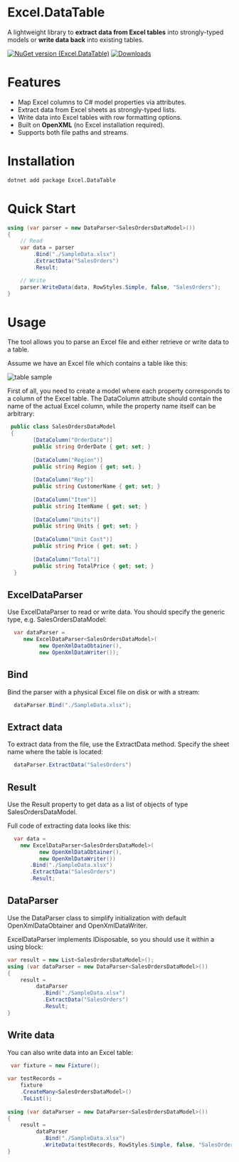 # Excel.DataTable
A lightweight library to **extract data from Excel tables** into strongly-typed models or **write data back** into existing tables.

[![NuGet version (Excel.DataTable)](https://img.shields.io/nuget/v/Excel.DataTable.svg?style=flat-square&color=blue)](https://www.nuget.org/packages/Excel.DataTable)
[![Downloads](https://img.shields.io/nuget/dt/Excel.DataTable?style=flat-square&color=blue)]()

# Features
- Map Excel columns to C# model properties via attributes.  
- Extract data from Excel sheets as strongly-typed lists.  
- Write data into Excel tables with row formatting options.  
- Built on **OpenXML** (no Excel installation required).  
- Supports both file paths and streams.  

# Installation

```bash
dotnet add package Excel.DataTable
```
# Quick Start

```csharp
using (var parser = new DataParser<SalesOrdersDataModel>())
{
    // Read
    var data = parser
        .Bind("./SampleData.xlsx")
        .ExtractData("SalesOrders")
        .Result;

    // Write
    parser.WriteData(data, RowStyles.Simple, false, "SalesOrders");
}
```


# Usage

The tool allows you to parse an Excel file and either retrieve or write data to a table.

Assume we have an Excel file which contains a table like this:

![table sample](https://github.com/goOrn/DataHandler/blob/master/screenshots/table.JPG?raw=true)

First of all, you need to create a model where each property corresponds to a column of the Excel table.
The DataColumn attribute should contain the name of the actual Excel column, while the property name itself can be arbitrary:

```csharp
 public class SalesOrdersDataModel
 {
        [DataColumn("OrderDate")]
        public string OrderDate { get; set; }
        
        [DataColumn("Region")]
        public string Region { get; set; }
        
        [DataColumn("Rep")]
        public string CustomerName { get; set; }
        
        [DataColumn("Item")]
        public string ItemName { get; set; }
        
        [DataColumn("Units")]
        public string Units { get; set; }
        
        [DataColumn("Unit Cost")]
        public string Price { get; set; }
        
        [DataColumn("Total")]
        public string TotalPrice { get; set; }
  }
```

## ExcelDataParser

Use ExcelDataParser to read or write data.
You should specify the generic type, e.g. SalesOrdersDataModel:

```csharp
  var dataParser =
     new ExcelDataParser<SalesOrdersDataModel>(
          new OpenXmlDataObtainer(), 
          new OpenXmlDataWriter());
```

## Bind

Bind the parser with a physical Excel file on disk or with a stream:

```csharp
  dataParser.Bind("./SampleData.xlsx");
```

## Extract data

To extract data from the file, use the ExtractData method.
Specify the sheet name where the table is located:

```csharp
  dataParser.ExtractData("SalesOrders")
```

## Result 

Use the Result property to get data as a list of objects of type SalesOrdersDataModel.

Full code of extracting data looks like this:

```csharp
  var data =
    new ExcelDataParser<SalesOrdersDataModel>(
          new OpenXmlDataObtainer(), 
          new OpenXmlDataWriter())
       .Bind("./SampleData.xlsx")
       .ExtractData("SalesOrders")
       .Result;
```

## DataParser

Use the DataParser class to simplify initialization with default OpenXmlDataObtainer and OpenXmlDataWriter.

ExcelDataParser implements IDisposable, so you should use it within a using block:

```csharp
var result = new List<SalesOrdersDataModel>();
using (var dataParser = new DataParser<SalesOrdersDataModel>())
{
    result = 
         dataParser
           .Bind("./SampleData.xlsx")
           .ExtractData("SalesOrders")
           .Result;
}
```

## Write data

You can also write data into an Excel table:

```csharp
 var fixture = new Fixture();
 
var testRecords = 
    fixture
    .CreateMany<SalesOrdersDataModel>()
    .ToList();
    
using (var dataParser = new DataParser<SalesOrdersDataModel>())
{
    result = 
         dataParser
           .Bind("./SampleData.xlsx")
           .WriteData(testRecords, RowStyles.Simple, false, "SalesOrders");
}

```

